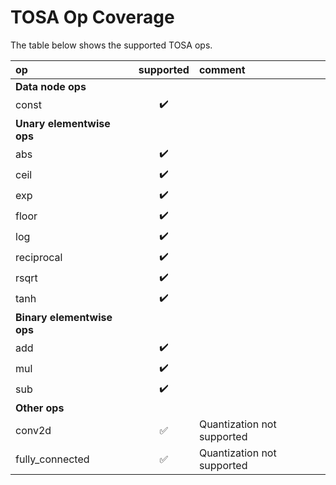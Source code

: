 # TOSA Op Coverage

The table below shows the supported TOSA ops.

| op                    | supported          | comment |
| :-------------------- |:------------------:| :------ |
| **Data node ops**
| const                 | :heavy_check_mark: | |
| **Unary elementwise ops**
| abs                   | :heavy_check_mark: | |
| ceil                  | :heavy_check_mark: | |
| exp                   | :heavy_check_mark: | |
| floor                 | :heavy_check_mark: | |
| log                   | :heavy_check_mark: | |
| reciprocal            | :heavy_check_mark: | |
| rsqrt                 | :heavy_check_mark: | |
| tanh                  | :heavy_check_mark: | |
| **Binary elementwise ops**
| add                   | :heavy_check_mark: | |
| mul                   | :heavy_check_mark: | |
| sub                   | :heavy_check_mark: | |
| **Other ops**
| conv2d                | :white_check_mark: | Quantization not supported |
| fully_connected       | :white_check_mark: | Quantization not supported |
